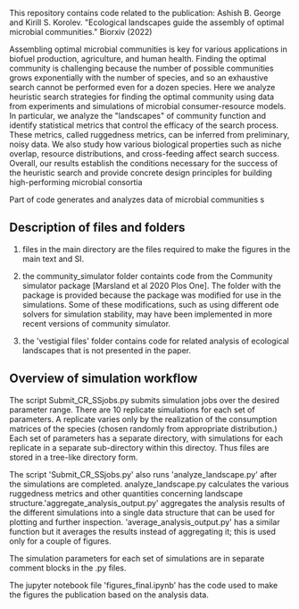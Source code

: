 This repository contains code related to the publication: 
Ashish B. George and Kirill S. Korolev. "Ecological landscapes guide the assembly of optimal microbial communities."  Biorxiv (2022)

Assembling optimal microbial communities is key for various applications in biofuel production, agriculture, and human health. Finding the optimal community is challenging because the number of possible communities grows exponentially with the number of species, and so an exhaustive search cannot be performed even for a dozen species. Here we analyze heuristic search strategies for finding the optimal community using data from experiments and simulations of microbial consumer-resource models. In particular, we analyze the "landscapes" of community function and identify statistical metrics that control the efficacy of the search process. These metrics, called ruggedness metrics, can be inferred from preliminary, noisy data. We also study how various biological properties such as niche overlap, resource distributions, and cross-feeding affect search success. Overall, our results establish the conditions necessary for the success of the heuristic search and provide concrete design principles for building high-performing microbial consortia




Part of  code generates and analyzes data of microbial communities 
s

## Description of files and folders

1) files in the main directory are the files required to make the figures in the main text and SI.

2) the community_simulator folder containts code from the Community simulator package [Marsland et al 2020 Plos One]. The folder with the package is provided because the package was modified for use in the simulations. Some of these modifications, such as using different ode solvers for simulation stability, may have been implemented in more recent versions of community simulator.

3) the 'vestigial files' folder contains code for related analysis of ecological landscapes that is not presented in the paper.

## Overview of simulation workflow

The script Submit_CR_SSjobs.py submits simulation jobs over the desired parameter range.
There are 10 replicate simulations for each set of parameters. A replicate varies only by the realization of the consumption matrices of the species (chosen randomly from appropriate distribution.) 
Each set of parameters has a separate directory, with simulations for each replicate in a separate sub-directory within this directoy. Thus files are stored in a tree-like directory form.

The script 'Submit_CR_SSjobs.py' also runs 'analyze_landscape.py' after the simulations are completed. analyze_landscape.py calculates the various ruggedness metrics and other quantities concerning landscape structure.'aggregate_analysis_output.py' aggregates the analysis results of the different simulations into a single data structure that can be used for plotting and further inspection. 'average_analysis_output.py' has a similar function but it averages the results instead of aggregating it; this is used only for a couple of figures. 

The simulation parameters for each set of simulations are in separate comment blocks in the .py files. 


The jupyter notebook file 'figures_final.ipynb' has the code used to make the figures the publication based on the analysis data.
